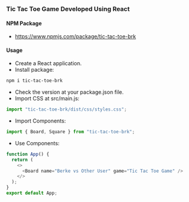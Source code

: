 ### Tic Tac Toe Game Developed Using React

#### NPM Package

- https://www.npmjs.com/package/tic-tac-toe-brk

#### Usage

- Create a React application.
- Install package:

```bash
npm i tic-tac-toe-brk
```

- Check the version at your package.json file.
- Import CSS at src/main.js:

```js
import "tic-tac-toe-brk/dist/css/styles.css";
```

- Import Components:

```js
import { Board, Square } from "tic-tac-toe-brk";
```

- Use Components:

```js
function App() {
  return (
    <>
      <Board name="Berke vs Other User" game="Tic Tac Toe Game" />
    </>
  );
}
export default App;
```
